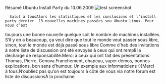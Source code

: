 
 Résumé Ubuntu Install Party du 13.06.2009
![test screenshot](image "")
    
      Salut à tousAlors les statistiques et les conclusions et l’install party dernier  13 nouvelles machines passées sou Ubuntu Linux. Pour nous c’est
toujours une bonne nouvelle quelque soit le nombre de machines
installées. S’il y en a beaucoup, ça veut dire que tout le monde veut
passer sous libre, sinon, tout le monde est déjà passé sous libre  Comme d’hab des invitations à notre liste de discussion ont été envoyés à ceux qui ont rempli la décharge de responsabilité.Merci à ceux qui ont fait des présentations: Thomas, Pierre, Genova.Franchement, chapeau, super démos, bonnes explications, bon sens d’humour. Un exemple aux informaticiens :))Merci à tous.N’oubliez pas qu’on est toujours à côté de vous via notre forum est liste de discussionsÀ la prochaine  
    
    
    



    



    



    



    



    



 
    
     